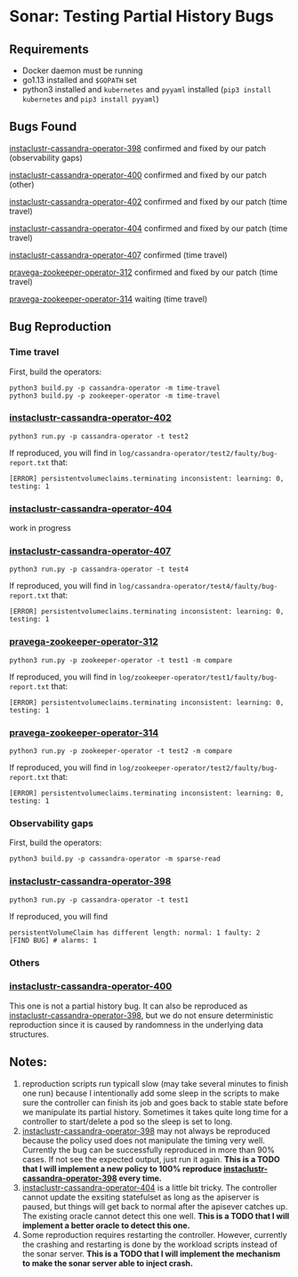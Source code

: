 # Sonar: Testing Partial History Bugs

## Requirements

* Docker daemon must be running
* go1.13 installed and `$GOPATH` set
* python3 installed and `kubernetes` and `pyyaml` installed (`pip3 install kubernetes` and `pip3 install pyyaml`)

## Bugs Found
[instaclustr-cassandra-operator-398](https://github.com/instaclustr/cassandra-operator/issues/398) confirmed and fixed by our patch (observability gaps)

[instaclustr-cassandra-operator-400](https://github.com/instaclustr/cassandra-operator/issues/400) confirmed and fixed by our patch (other)

[instaclustr-cassandra-operator-402](https://github.com/instaclustr/cassandra-operator/issues/402) confirmed and fixed by our patch (time travel)

[instaclustr-cassandra-operator-404](https://github.com/instaclustr/cassandra-operator/issues/404) confirmed and fixed by our patch (time travel)

[instaclustr-cassandra-operator-407](https://github.com/instaclustr/cassandra-operator/issues/407) confirmed (time travel)

[pravega-zookeeper-operator-312](https://github.com/pravega/zookeeper-operator/issues/312) confirmed and fixed by our patch (time travel)

[pravega-zookeeper-operator-314](https://github.com/pravega/zookeeper-operator/issues/314) waiting (time travel)

## Bug Reproduction
### Time travel
First, build the operators:
```
python3 build.py -p cassandra-operator -m time-travel
python3 build.py -p zookeeper-operator -m time-travel
```

### [instaclustr-cassandra-operator-402](https://github.com/instaclustr/cassandra-operator/issues/402)
```
python3 run.py -p cassandra-operator -t test2
```
If reproduced, you will find in `log/cassandra-operator/test2/faulty/bug-report.txt` that:
```
[ERROR] persistentvolumeclaims.terminating inconsistent: learning: 0, testing: 1
```

### [instaclustr-cassandra-operator-404](https://github.com/instaclustr/cassandra-operator/issues/404)
work in progress

### [instaclustr-cassandra-operator-407](https://github.com/instaclustr/cassandra-operator/issues/407)
```
python3 run.py -p cassandra-operator -t test4
```
If reproduced, you will find in `log/cassandra-operator/test4/faulty/bug-report.txt` that:
```
[ERROR] persistentvolumeclaims.terminating inconsistent: learning: 0, testing: 1
```

### [pravega-zookeeper-operator-312](https://github.com/pravega/zookeeper-operator/issues/312)
```
python3 run.py -p zookeeper-operator -t test1 -m compare
```
If reproduced, you will find in `log/zookeeper-operator/test1/faulty/bug-report.txt` that:
```
[ERROR] persistentvolumeclaims.terminating inconsistent: learning: 0, testing: 1
```

### [pravega-zookeeper-operator-314](https://github.com/pravega/zookeeper-operator/issues/314)
```
python3 run.py -p zookeeper-operator -t test2 -m compare
```
If reproduced, you will find in `log/zookeeper-operator/test2/faulty/bug-report.txt` that:
```
[ERROR] persistentvolumeclaims.terminating inconsistent: learning: 0, testing: 1
```

### Observability gaps
First, build the operators:
```
python3 build.py -p cassandra-operator -m sparse-read
```

### [instaclustr-cassandra-operator-398](https://github.com/instaclustr/cassandra-operator/issues/398)
```
python3 run.py -p cassandra-operator -t test1
```
If reproduced, you will find
```
persistentVolumeClaim has different length: normal: 1 faulty: 2
[FIND BUG] # alarms: 1
```

### Others
### [instaclustr-cassandra-operator-400](https://github.com/instaclustr/cassandra-operator/issues/400)
This one is not a partial history bug. It can also be reproduced as [instaclustr-cassandra-operator-398](https://github.com/instaclustr/cassandra-operator/issues/398), but we do not ensure deterministic reproduction since it is caused by randomness in the underlying data structures.


## Notes:
1. reproduction scripts run typicall slow (may take several minutes to finish one run) because I intentionally add some sleep in the scripts to make sure the controller can finish its job and goes back to stable state before we manipulate its partial history. Sometimes it takes quite long time for a controller to start/delete a pod so the sleep is set to long.
2. [instaclustr-cassandra-operator-398](https://github.com/instaclustr/cassandra-operator/issues/398) may not always be reproduced because the policy used does not manipulate the timing very well. Currently the bug can be successfully reproduced in more than 90% cases. If not see the expected output, just run it again. **This is a TODO that I will implement a new policy to 100% reproduce [instaclustr-cassandra-operator-398](https://github.com/instaclustr/cassandra-operator/issues/398) every time.**
3. [instaclustr-cassandra-operator-404](https://github.com/instaclustr/cassandra-operator/issues/404) is a little bit tricky. The controller cannot update the exsiting statefulset as long as the apiserver is paused, but things will get back to normal after the apisever catches up. The existing oracle cannot detect this one well. **This is a TODO that I will implement a better oracle to detect this one.**
4. Some reproduction requires restarting the controller. However, currently the crashing and restarting is done by the workload scripts instead of the sonar server. **This is a TODO that I will implement the mechanism to make the sonar server able to inject crash.**

